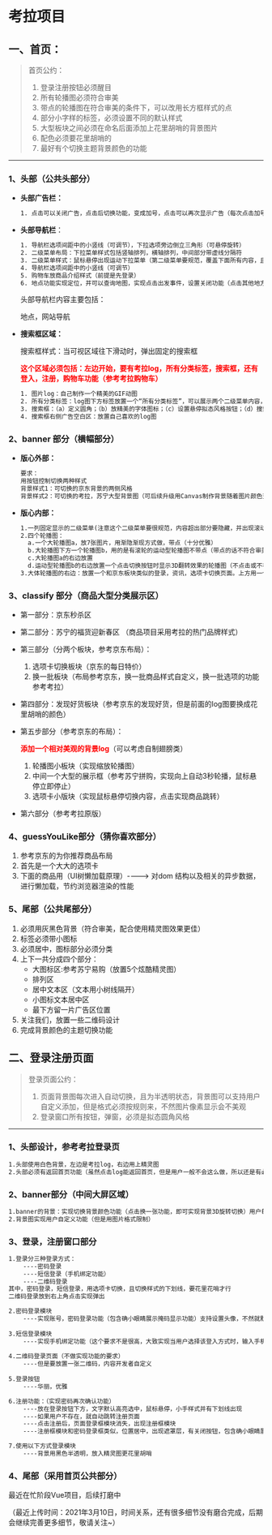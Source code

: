 # 考拉项目

## 一、首页：

> 首页公约：
>
> 1. 登录注册按钮必须醒目
> 2. 所有轮播图必须符合审美
> 3. 带点的轮播图在符合审美的条件下，可以改用长方框样式的点
> 4. 部分小字样的标签，必须设置不同的默认样式
> 5. 大型板块之间必须在命名后面添加上花里胡哨的背景图片
> 6. 配色必须要花里胡哨的
> 7. 最好有个切换主题背景颜色的功能

------



### 1、头部（公共头部分）

- **头部广告栏：**

  ```tex
  1. 点击可以关闭广告，点击后切换功能，变成加号，点击可以再次显示广告（每次点击加号时，自动切换不同广告 ）
  ```

  

- **头部导航栏**：

  ```tex
  1. 导航栏选项间距中的小竖线（可调节），下拉选项旁边倒立三角形（可悬停旋转）
  2. 二级菜单布局：下拉菜单样式包括竖轴排列，横轴排列，中间部分带虚线分隔符
  3. 二级菜单样式：鼠标悬停出现运动下拉菜单（第二级菜单要规范，覆盖下面所有内容，且超出部分要隐藏并出现滚动条）
  4. 导航栏选项间距中的小竖线（可调节）
  5. 购物车放商品介绍样式（前提是先登录）
  6. 地点功能实现定位，并可以查询地图，实现点击出发事件，设置关闭功能（点击其他地方实现关闭功能）
  ```

  头部导航栏内容主要包括：

  地点，网站导航

  

- **搜索框区域：**

  搜索框样式：当可视区域往下滑动时，弹出固定的搜索框
  
  <font color =red>**这个区域必须包括：左边开始，要有考拉log，所有分类标签，搜索框，还有登入，注册，购物车功能（参考考拉购物车）**</font>
  
  ```tex
  1. 图片log：自己制作一个精美的GIF动图
  2. 所有分类标签：log图下方标签放置一个“所有分类标签”，可以展示两个二级菜单内容，里面放所有商品的分类。就是一个三级菜单布局：下拉菜单样式包括竖轴排列，横轴排列，中间部分带虚线分隔符三级菜单样式：鼠标悬停出现运动下拉菜单（第三级菜单要规范，覆盖下面所有内容，且超出部分要隐藏并出现滚动条）
  3. 搜索框：（a）定义圆角；（b）放精美的字体图标；（c）设置悬停拟态风格按钮；（d）搜索框上方设置选项卡设置，将商品分为四种电商数据库（淘宝，京东，苏宁，考拉），并切换搜索下方小文字的内容，样式为导航栏样式；（e）搜索框下方大文字链接，对应不同页面的链接。悬停大连接下方出现向上运动的图标。
  4. 搜索框右侧广告空白区：放置自己喜欢的log图
  ```
  
  

### 2、banner 部分（横幅部分）

- **版心外部：**

  ```tex
  要求：
  用按钮控制切换两种样式
  背景样式1：可切换的京东背景的两侧风格
  背景样式2：可切换的考拉，苏宁大型背景图（可后续升级用Canvas制作背景随着图片颜色变化）
  ```


- **版心内部：**

  ```tex
  1.一列固定显示的二级菜单(注意这个二级菜单要很规范，内容超出部分要隐藏，并出现滚动动条)
  2.四个轮播图：
	a.一个大轮播图a，放7张图片，用渐隐渐现方式做，带点（十分优雅）
  	b.大轮播图下方一个轮播图b，用的是有滚轮的运动型轮播图不带点（带点的话不符合审美）
  	c.大轮播图a的右边放置
  	d.运动型轮播图b的右边放置一个点击切换按钮时显示3D翻转效果的轮播图（不点击或不在该轮播图上悬停时，就自动用渐隐渐现的方式替换）
  3.大体轮播图的右边：放置一个和京东板块类似的登录，资讯，选项卡切换页面。上方用一个小广告图标定位住（参考苏宁上方的广告类型）
  ```
  



### 3、classify 部分（商品大型分类展示区）

- 第一部分：京东秒杀区

- 第二部分：苏宁的福货迎新春区 （商品项目采用考拉的热门品牌样式）

- 第三部分（分两个板块，参考京东布局）：

  1. 选项卡切换板块（京东的每日特价）
  2. 换一批板块（布局参考京东，换一批商品样式自定义，换一批选项的功能参考考拉）

- 第四部分：发现好货板块（参考京东的发现好货，但是前面的log图要换成花里胡哨的颜色）

- 第五步部分（参考京东的布局）：

  ​	<font color=red>**添加一个相对美观的背景log**</font>（可以考虑自制翅膀类）

  1. 轮播图小板块（实现缩放轮播图）
  2. 中间一个大型的展示框（参考苏宁拼购，实现向上自动3秒轮播，鼠标悬停立即停止）
  3. 选项卡小版块（实现鼠标悬停切换内容，点击实现商品跳转）

- 第六部分（参考考拉原版）



### 4、guessYouLike部分（猜你喜欢部分）

1. 参考京东的为你推荐商品布局
2. 首先是一个大大的选项卡
3. 下面的商品用（UI树懒加载原理）----> 对dom 结构以及相关的异步数据，进行懒加载，节约浏览器渲染的性能



### 5、尾部（公共尾部分）

1. 必须用灰黑色背景（符合审美，配合使用精灵图效果更佳）
2. 标签必须带小图标
3. 必须居中，图标部分必须分类
4. 上下一共分成四个部分：
   - 大图标区:参考苏宁易购（放置5个炫酷精灵图）
   - 排列区
   - 居中文本区（文本用小树线隔开）
   - 小图标文本居中区
   - 最下方留一片广告区位置
5. 关注我们，放置一些二维码设计
6. 完成背景颜色的主题切换功能



## 二、登录注册页面

> 登录页面公约：
>
> 1. 页面背景图每次进入自动切换，且为半透明状态，背景图可以支持用户自定义添加，但是格式必须按规则来，不然图片像素显示会不美观
> 2. 登录窗口所有按钮，弹窗，必须是拟态圆角风格

------



### 1、头部设计，参考考拉登录页

```tex
1.头部使用白色背景，左边是考拉log，右边用上精灵图
2.头部必须有返回首页功能（虽然点击log能返回首页，但是用户一般不会这么做，所以还是有必要实现这一需求）
```



### 2、banner部分（中间大屏区域）

```tex
1.banner的背景：实现切换背景颜色功能（点击换一张功能，即可实现背景3D旋转切换）用户每次登入，如果之前没有勾选记住密码，就实现自动切换下一张
2.背景图实现用户自定义功能（但是用图片格式限制）
```



### 3、登录，注册窗口部分

```tex
1.登录分三种登录方式：
	----密码登录
	----短信登录（手机绑定功能）
	----二维码登录
其中，密码登录，短信登录，用选项卡切换，且切换样式的下划线，要花里花哨才行
二维码登录放到右上角点击实现弹出

2.密码登录模块
	----实现账号，密码登录功能（包含确小眼睛展示掩码显示功能）支持设置头像，不然就默认设置卡通头像
	
3.短信登录模块
	----实现手机绑定功能（这个要求不是很高，大致实现当用户选择该登入方式时，输入手机号后点击获取验证码就好，点击是否记住手机号完成记录以后登入的信息状态）
	
4.二维码登录页面（不做实现功能的要求）
	----但是要放置一张二维码，内容开发者自定义
	
5.登录按钮
	----华丽，优雅

6.注册功能：（实现密码再次确认功能）
	----放在登录按钮下方，文字默认高亮选中，鼠标悬停，小手样式并有下划线出现
	----如果用户不存在，就自动跳转注册页面
	----点击注册后，页面登录框模块消失，出现注册框模块
	----注册框模块和密码登录框类似，位置居中，出现遮罩层，有关闭按钮，包含确小眼睛展示掩码显示功能）

7.使用以下方式登录模块
	----背景用黑色半透明，放入精灵图更花里胡哨
```



### 4、尾部（采用首页公共部分）



最近在忙阶段Vue项目，后续打磨中

（最近上传时间：2021年3月10日，时间关系，还有很多细节没有磨合完成，后期会继续完善更多细节，敬请关注~）